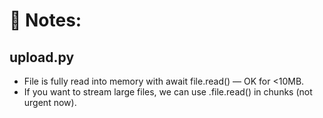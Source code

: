 # 🔁 Notes:

## upload.py

* File is fully read into memory with await file.read() — OK for <10MB.
* If you want to stream large files, we can use .file.read() in chunks (not urgent now).
